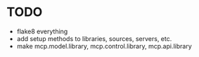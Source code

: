 TODO
====
* flake8 everything
* add setup methods to libraries, sources, servers, etc.
* make mcp.model.library, mcp.control.library, mcp.api.library
